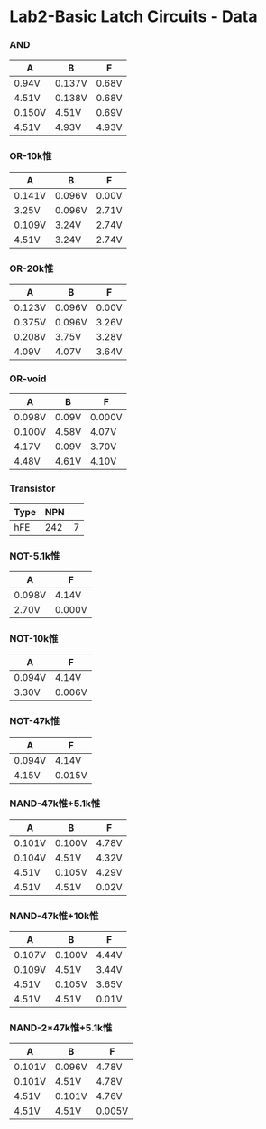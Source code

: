 # Lab2-Basic Latch Circuits - Data

### AND

| A      | B      | F     |
| ------ | ------ | ----- |
| 0.94V  | 0.137V | 0.68V |
| 4.51V  | 0.138V | 0.68V |
| 0.150V | 4.51V  | 0.69V |
| 4.51V  | 4.93V  | 4.93V |

### OR-10k惟

| A      | B      | F     |
| ------ | ------ | ----- |
| 0.141V | 0.096V | 0.00V |
| 3.25V  | 0.096V | 2.71V |
| 0.109V | 3.24V  | 2.74V |
| 4.51V  | 3.24V  | 2.74V |

### OR-20k惟

| A      | B      | F     |
| ------ | ------ | ----- |
| 0.123V | 0.096V | 0.00V |
| 0.375V | 0.096V | 3.26V |
| 0.208V | 3.75V  | 3.28V |
| 4.09V  | 4.07V  | 3.64V |

### OR-void

| A      | B     | F      |
| ------ | ----- | ------ |
| 0.098V | 0.09V | 0.000V |
| 0.100V | 4.58V | 4.07V  |
| 4.17V  | 0.09V | 3.70V  |
| 4.48V  | 4.61V | 4.10V  |

### Transistor

| Type | NPN  |      |
| ---- | ---- | ---- |
| hFE  | 242  | 7    |



### NOT-5.1k惟

| A      | F      |
| ------ | ------ |
| 0.098V | 4.14V  |
| 2.70V  | 0.000V |

### NOT-10k惟

| A      | F      |
| ------ | ------ |
| 0.094V | 4.14V  |
| 3.30V  | 0.006V |

### NOT-47k惟

| A      | F      |
| ------ | ------ |
| 0.094V | 4.14V  |
| 4.15V  | 0.015V |

### NAND-47k惟+5.1k惟

| A      | B      | F     |
| ------ | ------ | ----- |
| 0.101V | 0.100V | 4.78V |
| 0.104V | 4.51V  | 4.32V |
| 4.51V  | 0.105V | 4.29V |
| 4.51V  | 4.51V  | 0.02V |

### NAND-47k惟+10k惟

| A      | B      | F     |
| ------ | ------ | ----- |
| 0.107V | 0.100V | 4.44V |
| 0.109V | 4.51V  | 3.44V |
| 4.51V  | 0.105V | 3.65V |
| 4.51V  | 4.51V  | 0.01V |

### NAND-2*47k惟+5.1k惟

| A      | B      | F      |
| ------ | ------ | ------ |
| 0.101V | 0.096V | 4.78V  |
| 0.101V | 4.51V  | 4.78V  |
| 4.51V  | 0.101V | 4.76V  |
| 4.51V  | 4.51V  | 0.005V |